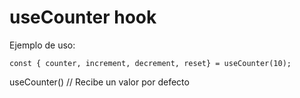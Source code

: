 # useCounter hook

Ejemplo de uso:

```
const { counter, increment, decrement, reset} = useCounter(10);
```

useCounter() // Recibe un valor por defecto